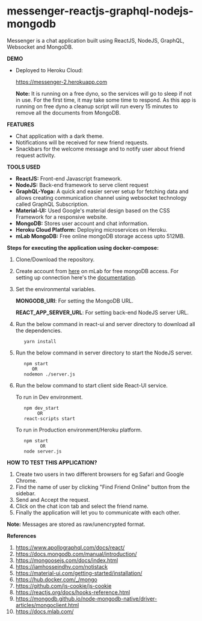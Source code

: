 # messenger-reactjs-graphql-nodejs-mongodb
Messenger is a chat application built using ReactJS, NodeJS, GraphQL, Websocket and MongoDB.

**DEMO**
- Deployed to Heroku Cloud:

  https://messenger-2.herokuapp.com

  **Note:** It is running on a free dyno, so the services will go to sleep if not in use.
            For the first time, it may take some time to respond. As this app is running
            on free dyno a cleanup script will run every 15 minutes 
            to remove all the documents from MongoDB.
 
**FEATURES**

- Chat application with a dark theme.
- Notifications will be received for new friend requests.
- Snackbars for the welcome message and to notify user about friend request activity.

**TOOLS USED**

- **ReactJS:** Front-end Javascript framework.
- **NodeJS:** Back-end framework to serve client request
- **GraphQL-Yoga:** A quick and easier server setup for fetching data 
    and allows creating communication channel using websocket technology called GraphQL Subscription.
- **Material-UI:** Used Google's material design based on the CSS Framework for a responsive website.
- **MongoDB:** Stores user account and chat information.
- **Heroku Cloud Platform:** Deploying microservices on Heroku.
- **mLab MongoDB:** Free online mongoDB storage access upto 512MB.

**Steps for executing the application using docker-compose:**
1. Clone/Download the repository.

2. Create account from [here](https://mlab.com) on mLab for free mongoDB access.
   For setting up connection here's the [documentation](https://docs.mlab.com).

3. Set the environmental variables.

   **MONGODB_URI**: For setting the MongoDB URL. 

   **REACT_APP_SERVER_URL**: For setting back-end NodeJS server URL.
   
4. Run the below command in react-ui and server directory to download all
   the dependencies.
   
   ```
      yarn install
   ```
   
5. Run the below command in server directory to start the NodeJS server.

   ```
      npm start
         OR
      nodemon ./server.js
   ```
   
6. Run the below command to start client side React-UI service.

   To run in Dev environment.
   ```
      npm dev_start
           OR
      react-scripts start
   ```
   
   To run in Production environment/Heroku platform.
   ```
      npm start
            OR
      node server.js
   ```

**HOW TO TEST THIS APPLICATION?** 

1) Create two users in two different browsers for eg Safari and Google Chrome.
2) Find the name of user by clicking "Find Friend Online" button from the sidebar.
3) Send and Accept the request. 
4) Click on the chat icon tab and select the friend name.
5) Finally the application will let you to communicate with each other.

  **Note:** Messages are stored as raw/unencrypted format.

**References**  
1. https://www.apollographql.com/docs/react/
2. https://docs.mongodb.com/manual/introduction/
3. https://mongoosejs.com/docs/index.html
4. https://iamhosseindhv.com/notistack
5. https://material-ui.com/getting-started/installation/
6. https://hub.docker.com/_/mongo
7. https://github.com/js-cookie/js-cookie
8. https://reactjs.org/docs/hooks-reference.html
9. https://mongodb.github.io/node-mongodb-native/driver-articles/mongoclient.html
10. https://docs.mlab.com/